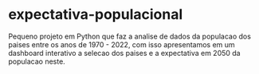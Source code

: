 # expectativa-populacional
Pequeno projeto em Python que faz a analise de dados da populacao dos paises entre os anos de 1970 - 2022, com isso apresentamos em um dashboard interativo a selecao dos paises e a expectativa em 2050 da populacao neste.
